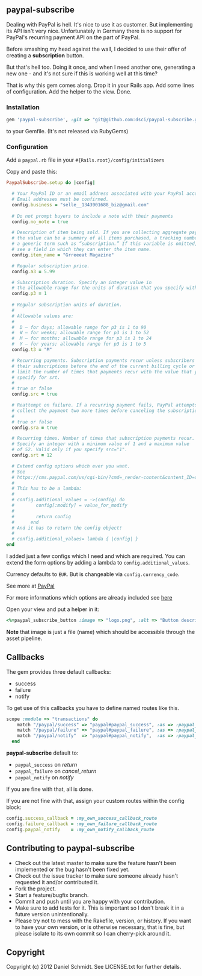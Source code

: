 ## paypal-subscribe

Dealing with PayPal is hell. It's nice to use it as customer. But implementing its API isn't very nice. 
Unfortunately in Germany there is no support for PayPal's recurring payment API on the part of PayPal. 

Before smashing my head against the wall, I decided to use their offer of creating a **subscription** button. 

But that's hell too. Doing it once, and when I need another one, generating a new one - and it's not sure if this is working well at this time? 

That is why this gem comes along. Drop it in your Rails app. Add some lines of configuration. Add the helper to the view. Done. 

### Installation

```ruby
gem 'paypal-subscribe', :git => "git@github.com:dsci/paypal-subscribe.git"
```

to your Gemfile. (It's not released via RubyGems)

### Configuration

Add a <code>paypal.rb</code> file in your <code>#{Rails.root}/config/initializers</code>

Copy and paste this:

```ruby
PaypalSubscribe.setup do |config|

  # Your PayPal ID or an email address associated with your PayPal account. 
  # Email addresses must be confirmed.
  config.business = "selle__1343901688_biz@gmail.com"
  
  # Do not prompt buyers to include a note with their payments
  config.no_note = true

  # Description of item being sold. If you are collecting aggregate payments, 
  # the value can be a summary of all items purchased, a tracking number, or 
  # a generic term such as “subscription.” If this variable is omitted, buyers
  # see a field in which they can enter the item name.
  config.item_name = "Grreeeat Magazine"

  # Regular subscription price.
  config.a3 = 5.99

  # Subscription duration. Specify an integer value in 
  # the allowable range for the units of duration that you specify with t3.
  config.p3 = 1
  
  # Regular subscription units of duration. 
  #
  # Allowable values are: 
  #
  #  D – for days; allowable range for p3 is 1 to 90 
  #  W – for weeks; allowable range for p3 is 1 to 52 
  #  M – for months; allowable range for p3 is 1 to 24 
  #  Y – for years; allowable range for p3 is 1 to 5 
  config.t3 = "M"

  # Recurring payments. Subscription payments recur unless subscribers cancel
  # their subscriptions before the end of the current billing cycle or you 
  # limit the number of times that payments recur with the value that you 
  # specify for srt.
  # 
  # true or false
  config.src = true

  # Reattempt on failure. If a recurring payment fails, PayPal attempts to 
  # collect the payment two more times before canceling the subscription.
  #
  # true or false
  config.sra = true

  # Recurring times. Number of times that subscription payments recur. 
  # Specify an integer with a minimum value of 1 and a maximum value 
  # of 52. Valid only if you specify src="1".
  config.srt = 12

  # Extend config options which ever you want. 
  # See 
  # https://cms.paypal.com/us/cgi-bin/?cmd=_render-content&content_ID=developer/e_howto_html_Appx_websitestandard_htmlvariables
  # 
  # This has to be a lambda:
  #
  # config.additional_values = ->(config) do
  #        config[:modify] = value_for_modify
  #
  #        return config
  #      end
  # And it has to return the config object!
  #
  # config.additional_values= lambda { |config| }
end
```

I added just a few configs which I need and which are required. You can extend the form options by adding a lambda to <code>config.additional_values</code>.

Currency defaults to <code>EUR</code>. But is changeable via <code>config.currency_code</code>. 

See more at [PayPal](https://cms.paypal.com/us/cgi-bin/?cmd=_render-content&content_ID=developer/e_howto_html_Appx_websitestandard_htmlvariables)

For more informations which options are already included see [here](https://github.com/dsci/paypal-subscribe/blob/master/lib/paypal-subscribe.rb)

Open your view and put a helper in it:

```ruby
<%=paypal_subscribe_button :image => "logo.png", :alt => "Button description"%>
```

**Note** that image is just a file (name) which should be accessible through the asset pipeline.

## Callbacks

The gem provides three default callbacks:

* success
* failure
* notify

To get use of this callbacks you have to define named routes like this. 

```ruby
scope :module => "transactions" do
    match "/paypal/success" => "paypal#paypal_success", :as => :paypal_success
    match "/paypal/failure" => "paypal#paypal_failure", :as => :paypal_failure
    match "/paypal/notify"  => "paypal#paypal_notify",  :as => :paypal_notify
  end
```

**paypal-subscribe** default to:

* <code>paypal_success</code> on *return*
* <code>paypal_failure</code> on *cancel_return*
* <code>paypal_notify</code> on *notify*

If you are fine with that, all is done. 

If you are not fine with that, assign your custom routes within the config block:

```ruby
config.success_callback = :my_own_success_callback_route
config.failure_callback = :my_own_failure_callback_route
config.paypal_notify    = :my_own_notify_callback_route
```

## Contributing to paypal-subscribe
 
* Check out the latest master to make sure the feature hasn't been implemented or the bug hasn't been fixed yet.
* Check out the issue tracker to make sure someone already hasn't requested it and/or contributed it.
* Fork the project.
* Start a feature/bugfix branch.
* Commit and push until you are happy with your contribution.
* Make sure to add tests for it. This is important so I don't break it in a future version unintentionally.
* Please try not to mess with the Rakefile, version, or history. If you want to have your own version, or is otherwise necessary, that is fine, but please isolate to its own commit so I can cherry-pick around it.

## Copyright

Copyright (c) 2012 Daniel Schmidt. See LICENSE.txt for
further details.

